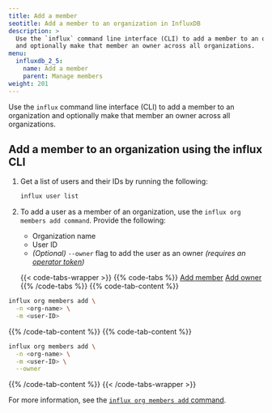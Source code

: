 ```yaml
---
title: Add a member
seotitle: Add a member to an organization in InfluxDB
description: >
  Use the `influx` command line interface (CLI) to add a member to an organization
  and optionally make that member an owner across all organizations.
menu:
  influxdb_2_5:
    name: Add a member
    parent: Manage members
weight: 201
---
```


Use the `influx` command line interface (CLI) to add a member to an organization
and optionally make that member an owner across all organizations.

## Add a member to an organization using the influx CLI

1. Get a list of users and their IDs by running the following:

    ```sh
    influx user list
    ```

2. To add a user as a member of an organization, use the `influx org members add command`.
   Provide the following:
   
   - Organization name
   - User ID
   - _(Optional)_ `--owner` flag to add the user as an owner 
    _(requires an [operator token](/influxdb/v2.6/security/tokens/#operator-token))_

    {{< code-tabs-wrapper >}}
{{% code-tabs %}}
[Add member](#)
[Add owner](#)
{{% /code-tabs %}}
{{% code-tab-content %}}
```sh
influx org members add \
  -n <org-name> \
  -m <user-ID>
```
{{% /code-tab-content %}}
{{% code-tab-content %}}
```sh
influx org members add \
  -n <org-name> \
  -m <user-ID> \
  --owner
```
{{% /code-tab-content %}}
    {{< /code-tabs-wrapper >}}

For more information, see the [`influx org members add` command](/influxdb/v2.6/reference/cli/influx/org/members/add).
